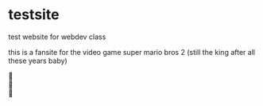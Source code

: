 # testsite
test website for webdev class

this is a fansite for the video game super mario bros 2 (still the king after all these years baby)

:eyes:  
:nose:  
:tongue:
